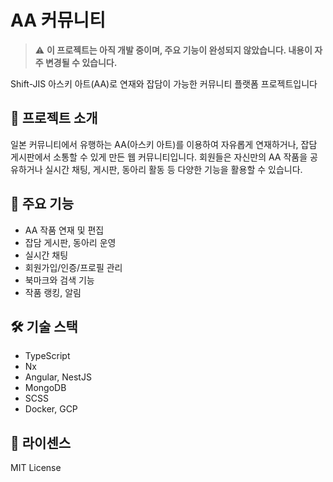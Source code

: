 # AA 커뮤니티

> ⚠️ **이 프로젝트는 아직 개발 중이며, 주요 기능이 완성되지 않았습니다. 내용이 자주 변경될 수 있습니다.**

Shift-JIS 아스키 아트(AA)로 연재와 잡담이 가능한 커뮤니티 플랫폼 프로젝트입니다

## 📖 프로젝트 소개
일본 커뮤니티에서 유행하는 AA(아스키 아트)를 이용하여 자유롭게 연재하거나, 잡담 게시판에서 소통할 수 있게 만든 웹 커뮤니티입니다. 회원들은 자신만의 AA 작품을 공유하거나 실시간 채팅, 게시판, 동아리 활동 등 다양한 기능을 활용할 수 있습니다.

## 🚀 주요 기능
- AA 작품 연재 및 편집
- 잡담 게시판, 동아리 운영
- 실시간 채팅
- 회원가입/인증/프로필 관리
- 북마크와 검색 기능
- 작품 랭킹, 알림

## 🛠️ 기술 스택
- TypeScript
- Nx
- Angular, NestJS
- MongoDB
- SCSS
- Docker, GCP

## 📝 라이센스
MIT License